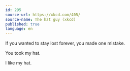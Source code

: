 ```yaml
---
id: 295
source-url: https://xkcd.com/405/
source-name: The hat guy (xkcd)
published: true
language: en
---
```

If you wanted to stay lost forever, you made one mistake.

You took my hat.

I like my hat.

